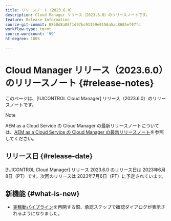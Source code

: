 ```yaml
---
title: リリースノート（2023.6.0）
description: Cloud Manager リリース（2023.6.0）のリリースノートです。
feature: Release Information
source-git-commit: 0860d8a88f1d97bc91159e0156a5ac8685ef07fc
workflow-type: tm+mt
source-wordcount: '99'
ht-degree: 100%

---
```



# Cloud Manager リリース（2023.6.0）のリリースノート {#release-notes}

このページは、[!UICONTROL Cloud Manager] リリース（2023.6.0）のリリースノートです。

>[!NOTE]
>
>AEM as a Cloud Service の Cloud Manager の最新リリースノートについては、[AEM as a Cloud Service の Cloud Manager の最新リリースノート](https://experienceleague.adobe.com/docs/experience-manager-cloud-service/content/implementing/using-cloud-manager/release-notes-cloud-manager/release-notes-cm-current.html?lang=ja)を参照してください。

## リリース日 {#release-date}

[!UICONTROL Cloud Manager] リリース 2023.6.0 のリリース日は 2023年6月8日（PT）です。次回のリリースは 2023年7月6日（PT）に予定されています。

## 新機能 {#what-is-new}

* [実稼動パイプライン](/help/using/production-pipelines.md)を再開する際、承認ステップで確認ダイアログが表示されるようになりました。
